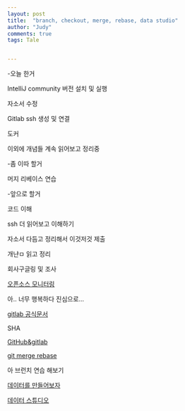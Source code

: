 ```yaml
---
layout: post
title:  "branch, checkout, merge, rebase, data studio"
author: "Judy"
comments: true
tags: Tale


---
```


-오늘 한거

IntelliJ community 버전 설치 및 실행

자소서 수정

Gitlab ssh 생성 및 연결

도커 

이외에 개념들 계속 읽어보고 정리중 

-좀 이따 할거

머지 리베이스 연습





-앞으로 할거

코드 이해

ssh 더 읽어보고 이해하기 

자소서 다듬고 정리해서 이것저것 제출

개냔ㅁ 읽고 정리

회사구글링 및 조사





[오픈소스 모니터링](http://www.opennaru.com/apm/open-source-monitoring-tool/)

아.. 너무 행복하다 진심으로...

[gitlab 공식문서](https://docs.gitlab.com/ee/topics/autodevops/index.html)

SHA

[GitHub&gitlab](https://medium.com/@_diana_lee/github-gitlab%EC%9C%BC%EB%A1%9C-%ED%98%91%EC%97%85%ED%95%98%EB%8A%94-%ED%95%9C%EA%B0%80%EC%A7%80-%EB%B0%A9%EB%B2%95-feature-branch-workflow-9034441cf285)

[git merge rebase](https://brunch.co.kr/@anonymdevoo/7)

아 브런치 연습 해보기



[데이터를 만들어보자](https://brunch.co.kr/@fermat39/12)

[데이터 스튜디오](https://brunch.co.kr/@entrench/35)

